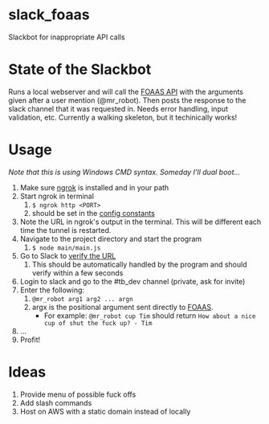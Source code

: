 # slack_foaas
Slackbot for inappropriate API calls

# State of the Slackbot
Runs a local webserver and will call the [FOAAS API](https://www.foaas.com/) with the arguments given after a user mention (@mr_robot). Then posts the response to the slack channel that it was requested in. Needs error handling, input validation, etc. Currently a walking skeleton, but it techinically works!

# Usage
_Note that this is using Windows CMD syntax. Someday I'll dual boot..._
1. Make sure [ngrok](https://ngrok.com/download "Download ngrok") is installed and in your path
2. Start ngrok in terminal
   1. `$ ngrok http <PORT>`
   2. <PORT> should be set in the [config constants](https://github.com/tbremm/slack_foaas/blob/master/config/constants.js#L11 "WEB_SERVER_PORT")
3. Note the URL in ngrok's output in the terminal. This will be different each time the tunnel is restarted.
4. Navigate to the project directory and start the program
   1. `$ node main/main.js`
5. Go to Slack to [verify the URL](https://api.slack.com/apps/AMH4N17RA/event-subscriptions?)
   1. This should be automatically handled by the program and should verify within a few seconds
6. Login to slack and go to the #tb_dev channel (private, ask for invite)
7. Enter the following:
   1. `@mr_robot arg1 arg2 ... argn`
   2. argx is the positional argument sent directly to [FOAAS](https://www.foaas.com/). 
      * For example: `@mr_robot cup Tim` should return `How about a nice cup of shut the fuck up? - Tim`
8. ...
9. Profit!

# Ideas
1. Provide menu of possible fuck offs
2. Add slash commands
3. Host on AWS with a static domain instead of locally